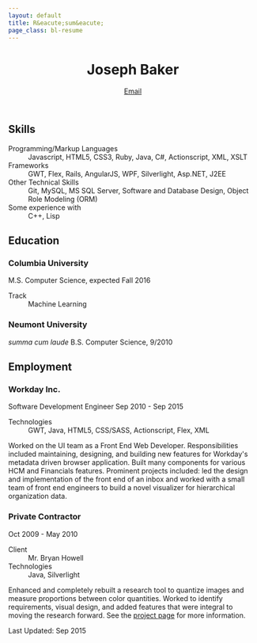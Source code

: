 ```yaml
---
layout: default
title: R&eacute;sum&eacute;
page_class: bl-resume
---
```


<header>
  <h1>Joseph Baker</h1>
  <a id="email" class="bl-contact" user="joseph" href="/contact/joseph/josephbaker/net"></a>
  <a class="bl-email" href="/" data-email="MVvjjMGyA2bygrben99wGhJ9VSaY/bTEgenDoXsa8ZrCpwl7OBYYdpn8AnY=">Email</a>
</header>

<h2>Skills</h2>
<section>
<dl class="bl-skills">
  <dt>Programming/Markup Languages</dt>
  <dd>Javascript, HTML5, CSS3, Ruby, Java, C#, Actionscript, XML, XSLT</dd>
  <dt>Frameworks</dt>
  <dd>GWT, Flex, Rails, AngularJS, WPF, Silverlight, Asp.NET, J2EE</dd>
  <dt>Other Technical Skills</dt>
  <dd>Git, MySQL, MS SQL Server, Software and Database Design, Object Role Modeling (ORM)</dd>
  <dt>Some experience with</dt>
  <dd>C++, Lisp</dd>
</dl>
</section>

<h2>Education</h2>
<section>
<h3>Columbia University</h3>
<span class="bl-info bl-info-degree">M.S. Computer Science, expected Fall 2016</span>
<dl>
  <dt>Track</dt>
  <dd>Machine Learning</dd>
</dl>
<h3>Neumont University</h3>
<em>summa cum laude</em>
<span class="bl-info bl-info-degree">B.S. Computer Science, 9/2010</span>
</section>

<h2>Employment</h2>
<section>
<h3>Workday Inc.</h3>
<span>Software Development Engineer</span>
<span class="bl-info bl-info-job_date">Sep 2010 - Sep 2015</span>
<dl>
  <dt>Technologies</dt>
  <dd>GWT, Java, HTML5, CSS/SASS, Actionscript, Flex, XML</dd>
</dl>
<p>Worked on the UI team as a Front End Web Developer. Responsibilities included maintaining, designing, and building new features for Workday's metadata driven browser application. Built many components for various HCM and Financials features. Prominent projects included: led the design and implementation of the front end of an inbox and worked with a small team of front end engineers to build a novel visualizer for hierarchical organization data.</p>
<h3>Private Contractor</h3>
<span class="bl-info bl-info-job_date">Oct 2009 - May 2010</span>
<dl>
  <dt>Client</dt>
  <dd>Mr. Bryan Howell</dd>  
  <dt>Technologies</dt>
  <dd>Java, Silverlight</dd>
</dl>
<p>Enhanced and completely rebuilt a research tool to quantize images and measure proportions between color quantities. Worked to identify requirements, visual design, and added features that were integral to moving the research forward. <span class="bl-web_only">See the <a href="/pages/projects/color_proportion.html">project page</a> for more information.</span></p>
</section>

<footer><date class="bl-info" pubdate="09-2015">Last Updated: Sep 2015</date></footer>
